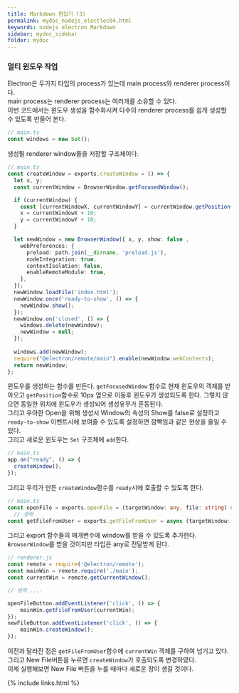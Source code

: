 ```yaml
---
title: Markdown 편집기 (3)
permalink: mydoc_nodejs_electlec04.html
keywords: nodejs electron Markdown
sidebar: mydoc_sidebar
folder: mydoc
---
```

### 멀티 윈도우 작업
Electron은 두가지 타입의 process가 있는데 main process와 renderer process이다.  
main process는 renderer process는 여러개를 소유할 수 있다.  
이번 코드에서는 윈도우 생성을 함수화시켜 다수의 renderer process를 쉽게 생성할 수 있도록 만들어 본다.

```typescript
// main.ts
const windows = new Set();
```
생성될 renderer window들을 저장할 구조체이다. 

```typescript
// main.ts
const createWindow = exports.createWindow = () => {
  let x, y;
  const currentWindow = BrowserWindow.getFocusedWindow();

  if (currentWindow) {
    const [currentWindowX, currentWindowY] = currentWindow.getPosition();
    x = currentWindowX + 10;
    y = currentWindowY + 10;
  }

  let newWindow = new BrowserWindow({ x, y, show: false ,
    webPreferences: {
      preload: path.join(__dirname, 'preload.js'),
      nodeIntegration: true,
      contextIsolation: false,
      enableRemoteModule: true,
    },
  });
  newWindow.loadFile('index.html');
  newWindow.once('ready-to-show', () => {
    newWindow.show();
  });
  newWindow.on('closed', () => {
    windows.delete(newWindow);
    newWindow = null;
  });
  
  windows.add(newWindow);
  require("@electron/remote/main").enable(newWindow.webContents);
  return newWindow;
};
```
윈도우를 생성하는 함수를 만든다. `getFocusedWindow` 함수로 현재 윈도우의 객체를 받아오고 `getPosition`함수로 10px 옆으로 이동후 윈도우가 생성되도록 한다. 그렇지 않으면 동일한 위치에 윈도우가 생성되어 생성유무가 혼동된다.  
그리고 우아한 Open을 위해 생성시 Window의 속성의 Show를 false로 설정하고 `ready-to-show` 이벤트시에 보여줄 수 있도록 설정하면 깜빡임과 같은 현상을 줄일 수 있다.  
그리고 새로운 윈도우는 `Set` 구조체에 `add`한다.  

```typescript
// main.ts
app.on("ready", () => {
  createWindow();
});
```

그리고 우리가 만든 `createWindow`함수를 `ready`시에 호출할 수 있도록 한다.

```typescript
// main.ts
const openFile = exports.openFile = (targetWindow: any, file: string) => {
  // 생략
const getFileFromUser = exports.getFileFromUser = async (targetWindow: any) => {
```

그리고 export 함수들의 매개변수에 window를 받을 수 있도록 추가한다. `BrowserWindow`를 받을 것이지만 타입은 any로 전달받게 된다.

```javascript
// renderer.js
const remote = require('@electron/remote');
const mainWin = remote.require('./main');
const currentWin = remote.getCurrentWindow();

// 생략 ....

openFileButton.addEventListener('click', () => {
    mainWin.getFileFromUser(currentWin);
});
newFileButton.addEventListener('click', () => {
    mainWin.createWindow();
});
```
이전과 달라진 점은 `getFileFromUser`함수에 `currentWin` 객체를 구하여 넘기고 있다. 그리고 New File버튼을 누르면 `createWindow`가 호출되도록 변경하였다.   
이제 실행해보면 New File 버튼을 누를 때마다 새로운 창이 생길 것이다.

<!--
https://github.com/dtychshenko/electron-tabs-sample
https://www.npmjs.com/package/electron-tabs
https://github.com/sourcechord/electron-gridlayout-sample-->
{% include links.html %}
